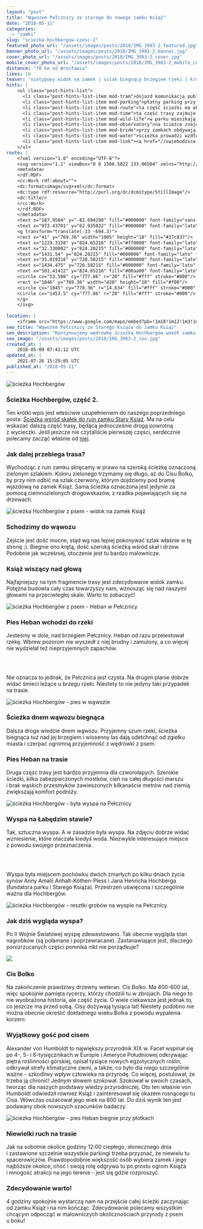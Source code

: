 ```yaml
---
layout: "post"
title: "Wąwozem Pełcznicy ze starego do nowego zamku Książ"
date: "2018-05-11"
categories:
  - "zamki"
slug: "sciezka-hochbergow-czesc-2"
featured_photo_url: "/assets/images/posts/2018/IMG_3983-2_featured.jpg"
banner_photo_url: "/assets/images/posts/2018/IMG_3983-2_banner.jpg"
cover_photo_url: "/assets/images/posts/2018/IMG_3983-2_cover.jpg"
mobile_cover_photo_url: "/assets/images/posts/2018/IMG_3983-2_mobile_cover.jpg"
distance: "70 km od Wrocławia"
likes: 16
teaser: "nietypowy widok na zamek | szlak biegnący brzegiem rzeki | krótka, spokojna trasa"
hints: |
    <ul class="post-hints-list">
      <li class="post-hints-list-item mod-tram">dojazd komunikacją publiczną sprawdź na <a href="//www.e-podroznik.pl/" target="_blank">e-podroznik.pl</a></li>
      <li class="post-hints-list-item mod-parking">płatny parking przy zamku Książ (10PLN za dzień)</li>
      <li class="post-hints-list-item mod-route">ta część ścieżki ma ok. 2.5 km</li>
      <li class="post-hints-list-item mod-time">ta część trasy zajmuje godzinę-półtora</li>
      <li class="post-hints-list-item mod-wild-life">w parku mieszkają muflony (i pewnie inne dzikie zwierzęta)</li>
      <li class="post-hints-list-item mod-observatory">na ścieżce znajduje się punkt widokowy na Zamek Książ</li>
      <li class="post-hints-list-item mod-bride">przy zamkach obdywają się ślubne sesje zdjęciowe</li>
      <li class="post-hints-list-item mod-water">ścieżka prowadzi wzdłuż rzeki Pełcznicy</li>
      <li class="post-hints-list-item mod-link"><a href="//swiebodzice.pl/images/turystyka/materialy_promocyjne/szpe_sciezka_hochbergow.pdf" target="_blank">ulotka z mapką i opisem ścieżki Hochbergów</a></li>
    </ul>
route: |
    <?xml version="1.0" encoding="UTF-8"?>
    <svg version="1.1" viewBox="0 0 1508.5022 133.06504" xmlns="http://www.w3.org/2000/svg" xmlns:cc="http://creativecommons.org/ns#" xmlns:dc="http://purl.org/dc/elements/1.1/" xmlns:rdf="http://www.w3.org/1999/02/22-rdf-syntax-ns#">
    <metadata>
    <rdf:RDF>
    <cc:Work rdf:about="">
    <dc:format>image/svg+xml</dc:format>
    <dc:type rdf:resource="http://purl.org/dc/dcmitype/StillImage"/>
    <dc:title/>
    </cc:Work>
    </rdf:RDF>
    </metadata>
    <text x="187.9584" y="-82.694298" fill="#000000" font-family="sans-serif" font-size="40px" letter-spacing="0px" word-spacing="0px" style="line-height:1.25" xml:space="preserve"><tspan x="187.9584" y="-47.303673"/></text>
    <text x="973.43701" y="62.935032" fill="#000000" font-family="lato" font-size="20px" font-weight="300" letter-spacing="0px" word-spacing="0px" style="font-feature-settings:normal;font-variant-caps:normal;font-variant-ligatures:normal;font-variant-numeric:normal;line-height:0.5" xml:space="preserve"><tspan x="973.43701" y="62.935032">cis Bolko</tspan></text>
    <g transform="translate(-33 -694.3)">
    <rect x="41" y="769.36" width="1005" height="18" fill="#37c837"/>
    <text x="1229.3158" y="824.65216" fill="#ff0000" font-family="lato" font-size="20px" letter-spacing="0px" stroke-width="1px" word-spacing="0px" style="font-feature-settings:normal;font-variant-caps:normal;font-variant-ligatures:normal;font-variant-numeric:normal;line-height:125%" xml:space="preserve"><tspan x="1229.3158" y="824.65216" fill="#ff0000">0,7km</tspan></text>
    <text x="32.330002" y="824.20215" fill="#000000" font-family="lato" font-size="20px" letter-spacing="0px" stroke-width="1px" word-spacing="0px" style="line-height:125%" xml:space="preserve"><tspan x="32.330002" y="824.20215">start</tspan></text>
    <text x="1431.54" y="824.20215" fill="#000000" font-family="lato" font-size="20px" letter-spacing="0px" stroke-width="1px" word-spacing="0px" style="line-height:125%" xml:space="preserve"><tspan x="1431.54" y="824.20215">meta</tspan></text>
    <text x="35.019318" y="720.58215" fill="#000000" font-family="lato" font-size="30px" font-weight="300" letter-spacing="0px" word-spacing="0px" writing-mode="lr" style="font-feature-settings:normal;font-variant-caps:normal;font-variant-ligatures:normal;font-variant-numeric:normal;line-height:0.89999998" xml:space="preserve"><tspan>Zamek</tspan><tspan>Stary Książ</tspan></text>
    <text x="1434.475" y="720.58215" fill="#000000" font-family="lato" font-size="30px" font-weight="300" letter-spacing="0px" word-spacing="0px" style="font-feature-settings:normal;font-variant-caps:normal;font-variant-ligatures:normal;font-variant-numeric:normal;line-height:0.89999998" xml:space="preserve"><tspan x="1434.475" y="720.58215">Zamek</tspan><tspan x="1434.475" y="747.58215">Książ</tspan></text>
    <text x="501.41412" y="824.65216" fill="#00aa00" font-family="lato" font-size="20px" letter-spacing="0px" stroke-width="1px" word-spacing="0px" style="font-feature-settings:normal;font-variant-caps:normal;font-variant-ligatures:normal;font-variant-numeric:normal;line-height:125%" xml:space="preserve"><tspan x="501.41412" y="824.65216">1,8km</tspan></text>
    <circle cx="53.508" cy="777.86" r="20" fill="#fff" stroke="#000"/>
    <rect x="1046" y="769.36" width="420" height="18" fill="#f00"/>
    <circle cx="1045" cy="778.36" r="14.634" fill="#fff" stroke="#000" stroke-width=".73171"/>
    <circle cx="1453.5" cy="777.86" r="20" fill="#fff" stroke="#000"/>
    </g>
    </svg>
    
location: |
    <iframe src="https://www.google.com/maps/embed?pb=!1m18!1m12!1m3!1d174484.1515005461!2d16.162215322107393!3d50.82078210396753!2m3!1f0!2f0!3f0!3m2!1i1024!2i768!4f13.1!3m3!1m2!1s0x470e54f4eb805451%3A0x6bfe4b384c026a1b!2zU3RhcnkgS3NpxIXFvCAtIHJ1aW55!5e0!3m2!1spl!2spl!4v1525604974126"></iframe>
seo_title: "Wąwozem Pełcznicy ze Starego Książa do zamku Książ"
seo_description: "Kontynuujemy wędrówkę ścieżką Hochbergów wokół zamku Książ. W drugiej części ruszamy ze Starego Książa, podążamy wąwozem Pełcznicy, by zakończyć wycieczkę przed bramą wjazdową do zamku."
seo_image: "/assets/images/posts/2018/IMG_3983-2_seo.jpg"
created_at: |
    2018-05-09 07:41:12 UTC
updated_at: |
    2021-07-26 15:29:05 UTC
published_at: "2018-05-11"
---
```


<section class="post-section">
  <div class="post-section-photo">
    <picture>
      <source media="(min-width: 980px)" srcset="{{ '/assets/images/posts/2018/IMG_3928.jpg' | relative_url }}">
      <img srcset="{{ '/assets/images/posts/2018/IMG_3928_cropped.jpg' | relative_url }}" alt="ścieżka Hochbergów">
    </picture>
  </div>
  <div class="post-section-wrapper">
    <section class="post-section-content">
      <h1>Ścieżka Hochbergów, część 2.</h1>
      <p>Ten krótki wpis jest właściwie uzupełnieniem do naszego poprzedniego posta: <a href="/stary-ksiaz" target="_blank">Ścieżką wśród skałek do ruin zamku Stary Książ</a>. Ma na celu wskazać dalszą część trasy, będącą jednocześnie drogą powrotną z&nbsp;wycieczki. Jeśli jeszcze nie czytaliście pierwszej części, serdecznie polecamy zacząć właśnie od <a href="/stary-ksiaz" target="_blank">niej</a>.</p>
    </section>
    <section class="post-section-content">
      <h1>Jak dalej przebiega trasa?</h1>
      <p>Wychodząc z&nbsp;ruin zamku skręcamy w&nbsp;prawo na szeroką ścieżkę oznaczoną zielonym szlakiem. Koloru zielonego trzymamy się długo, aż do Cisu Bolko, by przy nim odbić na szlak czerwony, którym dojdziemy pod bramę wjazdową na zamek Książ. Sama ścieżka oznaczona jest jedynie za pomocą ciemnozielonych drogowskazów, z&nbsp;rzadka pojawiających się na drzewach.</p>
    </section>
  </div>
</section>
<section class="post-section">
  <div class="post-section-photo">
    <picture>
      <source media="(min-width: 980px)" srcset="{{ '/assets/images/posts/2018/IMG_3955.jpg' | relative_url }}">
      <img srcset="{{ '/assets/images/posts/2018/IMG_3955_cropped.jpg' | relative_url }}" alt="ścieżka Hochbergów z&nbsp;psem -&nbsp;widok na zamek Książ">
    </picture>
  </div>
  <div class="post-section-wrapper">
    <section class="post-section-content">
      <h1>Schodzimy do wąwozu</h1>
      <p>Zejście jest dość mocne, stąd wg nas lepiej pokonywać szlak właśnie w&nbsp;tę stronę ;). Biegnie ono krętą, dość szeroką ścieżką wśród skał i&nbsp;drzew. Podobnie jak wcześniej, otoczenie jest tu bardzo malownicze.</p>
    </section>
    <section class="post-section-content">
      <h1>Książ wiszący nad głową</h1>
      <p>Najfajniejszy na tym fragmencie trasy jest zdecydowanie widok zamku. Potężna budowla cały czas towarzyszy nam, wznosząc się nad naszymi głowami na przeciwległej skale. Warto to zobaczyć!</p>
    </section>
  </div>
</section>
<section class="post-section">
  <div class="post-section-photo">
    <picture>
      <source media="(min-width: 980px)" srcset="{{ '/assets/images/posts/2018/IMG_3957.jpg' | relative_url }}">
      <img srcset="{{ '/assets/images/posts/2018/IMG_3957_cropped.jpg' | relative_url }}" alt="ścieżka Hochbergów z&nbsp;psem -&nbsp;Heban w&nbsp;Pełcznicy">
    </picture>
  </div>
  <div class="post-section-wrapper">
    <section class="post-section-content">
      <h1>Pies Heban wchodzi do rzeki</h1>
      <p>Jesteśmy w&nbsp;dole, nad brzegiem Pełcznicy. Heban od razu przetestował rzekę. Wbrew pozorom nie wyszedł z&nbsp;niej brudny i&nbsp;zamulony, a&nbsp;co więcej nie wydzielał też nieprzyjemnych zapachów.</p>
    </section>
    <section class="post-section-content">
      <h1><br></h1>
      <p>Nie oznacza to jednak, że Pełcznica jest czysta. Na drugim planie dobrze widać śmieci leżące u&nbsp;brzegu rzeki. Niestety to nie jedyny taki przypadek na trasie.</p>
    </section>
  </div>
</section>
<section class="post-section">
  <div class="post-section-photo">
    <picture>
      <source media="(min-width: 980px)" srcset="{{ '/assets/images/posts/2018/IMG_3983-2.jpg' | relative_url }}">
      <img srcset="{{ '/assets/images/posts/2018/IMG_3983_cropped.jpg' | relative_url }}" alt="ścieżka Hochbergów -&nbsp;pies w&nbsp;wąwozie">
    </picture>
  </div>
  <div class="post-section-wrapper">
    <section class="post-section-content">
      <h1>Ścieżka dnem wąwozu biegnąca</h1>
      <p>Dalsza droga wiedzie dnem wąwozu. Przyjemny szum rzeki, ścieżka biegnąca tuż nad jej brzegiem i&nbsp;wiosenny las dają odetchnąć od zgiełku miasta i&nbsp;czerpać ogromną przyjemność z&nbsp;wędrówki z&nbsp;psem.</p>
    </section>
    <section class="post-section-content">
      <h1>Pies Heban na trasie</h1>
      <p>Druga część trasy jest bardzo przyjemna dla czworołapych. Szerokie ścieżki, kilka zabezpieczonych mostków, cień na całej długości marszu i&nbsp;brak wąskich przesmyków zawieszonych kilkanaście metrów nad ziemią zwiększają komfort podróży.</p>
    </section>
  </div>
</section>
<section class="post-section">
  <div class="post-section-photo">
    <picture>
      <source media="(min-width: 980px)" srcset="{{ '/assets/images/posts/2018/IMG_3988.jpg' | relative_url }}">
      <img srcset="{{ '/assets/images/posts/2018/IMG_3988_cropped.jpg' | relative_url }}" alt="ścieżka Hochbergów -&nbsp;była wyspa na Pełcznicy">
    </picture>
  </div>
  <div class="post-section-wrapper">
    <section class="post-section-content">
      <h1>Wyspa na Łabędzim stawie?</h1>
      <p>Tak, sztuczna wyspa. A&nbsp;w zasadzie była wyspa. Na zdjęciu dobrze widać wzniesienie, które otaczała kiedyś woda. Niezwykle interesujące miejsce z&nbsp;powodu swojego przeznaczenia.</p>
    </section>
    <section class="post-section-content">
      <h1><br></h1>
      <p>Wyspa była miejscem pochówku dwóch zmarłych po kilku dniach życia synów Anny Amalii Anhalt-Köthen-Pless i&nbsp;Jana Henricha Hochberga (fundatora parku i&nbsp;Starego Książa). Przestrzeń uświęcona i&nbsp;szczególnie ważna dla Hochbergów.</p>
    </section>
  </div>
</section>
<section class="post-section">
  <div class="post-section-photo">
    <picture>
      <source media="(min-width: 980px)" srcset="{{ '/assets/images/posts/2018/IMG_3994.jpg' | relative_url }}">
      <img srcset="{{ '/assets/images/posts/2018/IMG_3994_cropped.jpg' | relative_url }}" alt="ścieżka Hochbergów -&nbsp;resztki grobów na wyspie na Pełcznicy">
    </picture>
  </div>
  <div class="post-section-wrapper">
    <section class="post-section-content mod-single">
      <h1>Jak dziś wygląda wyspa?</h1>
      <p>Po II Wojnie Światowej wyspę zdewastowano. Tak obecnie wygląda stan nagrobków (są połamane i&nbsp;poprzewracane). Zastanawiające jest, dlaczego porozrzucanych części pomnika nikt nie porządkuje?</p>
    </section>
  </div>
</section>
<section class="post-section mod-vertical">
  <div class="post-section-photo">
    <img src="{{ '/assets/images/posts/2018/IMG_4004.jpg' | relative_url }}">
  </div>
  <div class="post-section-wrapper">
    <section class="post-section-content">
      <h1>Cis Bolko</h1>
      <p>Na zakończenie prawdziwy drzewny weteran. Cis Bolko. Ma 400-600 lat, więc spokojnie pamięta rycerzy, którzy chodzili tu w&nbsp;zbrojach. Dla niego to nie wyobrażona historia, ale część życia. O&nbsp;wiele ciekawsze jest jednak to, co jeszcze ma przed sobą. Cisy dożywają tysiąca lat! Niestety podobno nie można obecnie określić dokładnego wieku Bolka z&nbsp;powodu wypalenia korzeni.</p>
    </section>
    <section class="post-section-content">
      <h1>Wyjątkowy gość pod cisem</h1>
      <p>Alexander von Humboldt to największy przyrodnik XIX w. Facet wspinał się po 4-, 5- i&nbsp;6-tysięcznikach w&nbsp;Europie i&nbsp;Ameryce Południowej odkrywając piętra roślinności górskiej, opisał tysiące nowych egzotycznych roślin, odkrywał strefy klimatyczne ziemi, a&nbsp;także, co było dla niego szczególnie ważne -&nbsp;szkodliwy wpływ człowieka na przyrodę. Co więcej, postulował, że trzeba ją chronić! Jednym słowem szokował. Szokował w&nbsp;swoich czasach, tworząc dla naszych podstawy wiedzy przyrodniczej. Oto ten właśnie von Humboldt odwiedził również Książ i&nbsp;zainteresował się okazem rosnącego tu Cisa. Wówczas oszacował jego wiek na 800 lat. Do dziś wynik ten jest podawany obok nowszych szacunków badaczy.</p>
    </section>
  </div>
</section>
<section class="post-section">
  <div class="post-section-photo">
    <picture>
      <source media="(min-width: 980px)" srcset="{{ '/assets/images/posts/2018/IMG_4000.jpg' | relative_url }}">
      <img srcset="{{ '/assets/images/posts/2018/IMG_4000_cropped.jpg' | relative_url }}" alt="ścieżka Hochbergów -&nbsp;pies Heban biegnie przy płotkach">
    </picture>
  </div>
  <div class="post-section-wrapper">
    <section class="post-section-content">
      <h1>Niewielki ruch na trasie</h1>
      <p>Jak na sobotnie okolice godziny 12:00 ciepłego, słonecznego dnia i&nbsp;zastawione szczelnie wszystkie parkingi trzeba przyznać, że niewielu tu spacerowiczów. Prawdopodobnie większość osób wybiera zamek i&nbsp;jego najbliższe okolice, choć i&nbsp;swoją rolę odgrywa tu po prostu ogrom Książa i&nbsp;mnogość atrakcji na jego terenie -&nbsp;jest się gdzie rozproszyć.</p>
    </section>
    <section class="post-section-content">
      <h1>Zdecydowanie warto!</h1>
      <p>4 godziny spokojnie wystarczą nam na przejście całej ścieżki zaczynając od zamku Książ i&nbsp;na nim kończąc. Zdecydowanie polecamy wszystkim chcącym odpocząć w&nbsp;malowniczych okolicznościach przyrody z&nbsp;psem u&nbsp;boku!</p>
    </section>
  </div>
</section>
